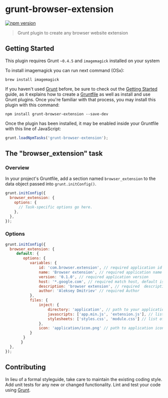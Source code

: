 # grunt-browser-extension
[![npm version](https://badge.fury.io/js/grunt-browser-extension.svg)](https://badge.fury.io/js/grunt-browser-extension)
> Grunt plugin to create any browser website extension

## Getting Started
This plugin requires Grunt `~0.4.5` and `imagemagick` installed on your system

To install imagemagick you can run next command (OSx):

```shell
brew install imagemagick
```

If you haven't used [Grunt](http://gruntjs.com/) before, be sure to check out the [Getting Started](http://gruntjs.com/getting-started) guide, as it explains how to create a [Gruntfile](http://gruntjs.com/sample-gruntfile) as well as install and use Grunt plugins. Once you're familiar with that process, you may install this plugin with this command:

```shell
npm install grunt-browser-extension --save-dev
```

Once the plugin has been installed, it may be enabled inside your Gruntfile with this line of JavaScript:

```js
grunt.loadNpmTasks('grunt-browser-extension');
```

## The "browser_extension" task

### Overview
In your project's Gruntfile, add a section named `browser_extension` to the data object passed into `grunt.initConfig()`.

```js
grunt.initConfig({
  browser_extension: {
    options: {
      // Task-specific options go here.
    },
  },
});
```

### Options


```js
grunt.initConfig({
  browser_extension: {
     default: {
        options: {
           variables: {
               id: 'com.browser.extension', // required application id for Safari and Firefox
               name: 'Browser extension', // required application name
               version: '0.1.0', // required application version
               host: '*.google.com', // required match host, default is *
               description: 'browser extension', // required  description
               author: 'Aleksey Dmitriev' // required Author
           },
           files: {
               inject: {
                   directory: 'application', // path to your application files
                   javascripts: ['app.min.js', 'extension.js'], // list of js files relative to application directory
                   stylesheets: ['styles.css', 'module.css'] // list of css files relative to application directory
               },
               icon: 'application/icon.png' // path to application icon
           }
        }
       }
  },
});
```


## Contributing
In lieu of a formal styleguide, take care to maintain the existing coding style. Add unit tests for any new or changed functionality. Lint and test your code using [Grunt](http://gruntjs.com/).


